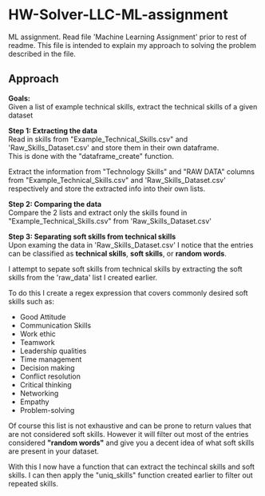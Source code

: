 # HW-Solver-LLC-ML-assignment
ML assignment. Read file 'Machine Learning Assignment' prior to rest of readme. This file is intended to explain my approach to solving the problem described in the file. 

## Approach

__Goals:__ <br>
Given a list of example technical skills, extract the technical skills of a given dataset

__Step 1: Extracting the data__<br>
Read in skills from "Example_Technical_Skills.csv" and 'Raw_Skills_Dataset.csv' and store them in their own dataframe. <br>
This is done with the "dataframe_create" function. <br>

Extract the information from "Technology Skills" and "RAW DATA" columns from "Example_Technical_Skills.csv" and 'Raw_Skills_Dataset.csv' respectively and store the extracted info into their own lists. <br>

__Step 2: Comparing the data__<br>
Compare the 2 lists and extract only the skills found in "Example_Technical_Skills.csv" from 'Raw_Skills_Dataset.csv' <br>

__Step 3: Separating soft skills from technical skills__<br>
Upon examing the data in 'Raw_Skills_Dataset.csv' I notice that the entries can be classified as __technical skills__, __soft skills__, or __random words__.<br>

I attempt to sepate soft skills from technical skills by extracting the soft skills from the 'raw_data' list I created earlier.<br>

To do this I create a regex expression that covers commonly desired soft skills such as: 
- Good Attitude
- Communication Skills 
- Work ethic
- Teamwork
- Leadership qualities
- Time management
- Decision making
- Conflict resolution
- Critical thinking
- Networking
- Empathy
- Problem-solving 

Of course this list is not exhaustive and can be prone to return values that are not considered soft skills. However it will filter out most of the entries considered __"random words"__ and give you a decent idea of what soft skills are present in your dataset.<br>

With this I now have a function that can extract the techincal skills and soft skills. I can then apply the "uniq_skills" function created earlier to filter out repeated skills. 



